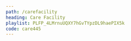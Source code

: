 ```yaml
---
path: /carefacility
heading: Care Facility
playlist: PLFP_4LMrnuUQXY7hGvTYpzDL9haePIX5k
code: care445
---
```


